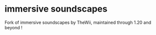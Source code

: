 # immersive soundscapes
 Fork of immersive soundscapes by TheWii, maintained through 1.20 and beyond !
